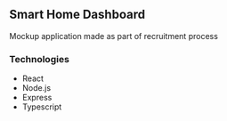 ## Smart Home Dashboard

Mockup application made as part of recruitment process

### Technologies

- React
- Node.js
- Express
- Typescript
